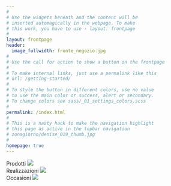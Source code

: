 ```yaml
---
#
# Use the widgets beneath and the content will be
# inserted automagically in the webpage. To make
# this work, you have to use › layout: frontpage
#
layout: frontpage
header:
  image_fullwidth: fronte_negozio.jpg
#
# Use the call for action to show a button on the frontpage
#
# To make internal links, just use a permalink like this
# url: /getting-started/
#
# To style the button in different colors, use no value
# to use the main color or success, alert or secondary.
# To change colors see sass/_01_settings_colors.scss
#
permalink: /index.html
#
# This is a nasty hack to make the navigation highlight
# this page as active in the topbar navigation
# zonagiorno/denise_019_thumb.jpg
#
homepage: true
---
```


<div class="row">
  <div class="small-8 medium-4 small-centered medium-uncentered columns">
    <div class="image-hover-wrapper">
      <span class="image-hover-wrapper-banner">Prodotti</span>
        <a href="{{ site.url }}{{ site.baseurl }}/prodotti/">
          <img src="{{ site.urlimg }}/cucine/85-IMG_8738_thumb.jpg">
          <span class="image-hover-wrapper-reveal"/>
        </a>
    </div>
  </div>

  <div class="small-8 medium-4 small-centered medium-uncentered columns">
    <div class="image-hover-wrapper">
      <span class="image-hover-wrapper-banner">Realizzazioni</span>
        <a href="{{ site.url }}{{ site.baseurl }}/realizzazioni/">
          <img src="{{ site.urlimg }}/zonagiorno/85-denise_019_thumb.jpg">
          <span class="image-hover-wrapper-reveal"/>
        </a>
    </div>
  </div>

  <div class="small-8 medium-4 small-centered medium-uncentered columns">
    <div class="image-hover-wrapper">
      <span class="image-hover-wrapper-banner">Occasioni</span>
        <a href="{{ site.url }}{{ site.baseurl }}/occasioni/" >
        <img src="{{ site.urlimg }}/cucine/85-IMG_8855_thumb.jpg">
          <span class="image-hover-wrapper-reveal"/>
        </a>
    </div>
  </div>
</div>
